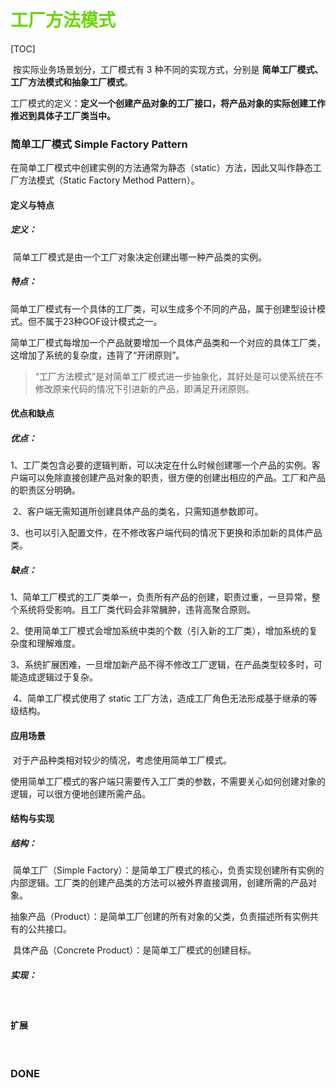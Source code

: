 

# <font color=#69D600>工厂方法模式</font>

[TOC]

​		按实际业务场景划分，工厂模式有 3 种不同的实现方式，分别是 **简单工厂模式、工厂方法模式和抽象工厂模式**。

​		工厂模式的定义：**定义一个创建产品对象的工厂接口，将产品对象的实际创建工作推迟到具体子工厂类当中。**



### 简单工厂模式	Simple Factory Pattern

​		在简单工厂模式中创建实例的方法通常为静态（static）方法，因此又叫作静态工厂方法模式（Static Factory Method Pattern）。

#### 定义与特点

##### 定义：

​		简单工厂模式是由一个工厂对象决定创建出哪一种产品类的实例。

##### 特点：

​		简单工厂模式有一个具体的工厂类，可以生成多个不同的产品，属于创建型设计模式。但不属于23种GOF设计模式之一。

​		简单工厂模式每增加一个产品就要增加一个具体产品类和一个对应的具体工厂类，这增加了系统的复杂度，违背了“开闭原则”。

> “工厂方法模式”是对简单工厂模式进一步抽象化，其好处是可以使系统在不修改原来代码的情况下引进新的产品，即满足开闭原则。



#### 优点和缺点

##### 优点：

​		1、工厂类包含必要的逻辑判断，可以决定在什么时候创建哪一个产品的实例。客户端可以免除直接创建产品对象的职责，很方便的创建出相应的产品。工厂和产品的职责区分明确。

​		2、客户端无需知道所创建具体产品的类名，只需知道参数即可。

​		3、也可以引入配置文件，在不修改客户端代码的情况下更换和添加新的具体产品类。

##### 缺点：

​		1、简单工厂模式的工厂类单一，负责所有产品的创建，职责过重，一旦异常，整个系统将受影响。且工厂类代码会非常臃肿，违背高聚合原则。

​		2、使用简单工厂模式会增加系统中类的个数（引入新的工厂类），增加系统的复杂度和理解难度。

​		3、系统扩展困难，一旦增加新产品不得不修改工厂逻辑，在产品类型较多时，可能造成逻辑过于复杂。

​		4、简单工厂模式使用了 static 工厂方法，造成工厂角色无法形成基于继承的等级结构。



#### 应用场景

​		对于产品种类相对较少的情况，考虑使用简单工厂模式。

​		使用简单工厂模式的客户端只需要传入工厂类的参数，不需要关心如何创建对象的逻辑，可以很方便地创建所需产品。



#### 结构与实现

##### 结构：

​		简单工厂（Simple Factory）：是简单工厂模式的核心，负责实现创建所有实例的内部逻辑。工厂类的创建产品类的方法可以被外界直接调用，创建所需的产品对象。

​		抽象产品（Product）：是简单工厂创建的所有对象的父类，负责描述所有实例共有的公共接口。

​		具体产品（Concrete Product）：是简单工厂模式的创建目标。

##### 实现：

​		



#### 扩展

​		



### DONE

